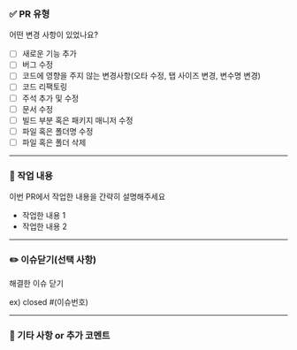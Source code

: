 ### ✅ PR 유형
어떤 변경 사항이 있었나요?

- [ ] 새로운 기능 추가
- [ ] 버그 수정
- [ ] 코드에 영향을 주지 않는 변경사항(오타 수정, 탭 사이즈 변경, 변수명 변경)
- [ ] 코드 리팩토링
- [ ] 주석 추가 및 수정
- [ ] 문서 수정
- [ ] 빌드 부분 혹은 패키지 매니저 수정
- [ ] 파일 혹은 폴더명 수정
- [ ] 파일 혹은 폴더 삭제

---

### 📝 작업 내용
이번 PR에서 작업한 내용을 간략히 설명해주세요

- 작업한 내용 1
- 작업한 내용 2

---

### ✏️ 이슈닫기(선택 사항)
해결한 이슈 닫기

ex)
closed #(이슈번호)

---

### 🎸 기타 사항 or 추가 코멘트
